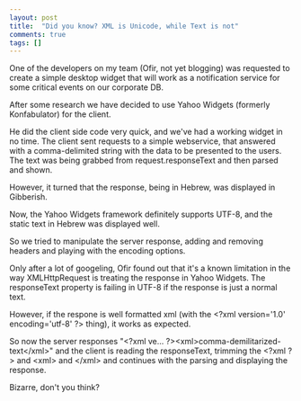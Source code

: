 ```yaml
---
layout: post
title:  "Did you know? XML is Unicode, while Text is not"
comments: true
tags: []
---
```



One of the developers on my team (Ofir, not yet blogging) was requested to create a simple desktop widget that will work as a notification service for some critical events on our corporate DB.

After some research we have decided to use Yahoo Widgets (formerly Konfabulator) for the client. 

He did the client side code very quick, and we've had a working widget in no time. The client sent requests to a simple webservice, that answered with a comma-delimited string with the data to be presented to the users. The text was being grabbed from request.responseText and then parsed and shown.

However, it turned that the response, being in Hebrew, was displayed in Gibberish. 

Now, the Yahoo Widgets framework definitely supports UTF-8, and the static text in Hebrew was displayed well. 

So we tried to manipulate the server response, adding and removing headers and playing with the encoding options.

Only after a lot of googeling, Ofir found out that it's a known limitation in the way XMLHttpRequest is treating the response in Yahoo Widgets. The responseText property is failing in UTF-8 if the response is just a normal text.

However, if the respone is well formatted xml (with the &lt;?xml version='1.0' encoding='utf-8' ?&gt; thing), it works as expected.

So now the server responses "&lt;?xml ve... ?&gt;&lt;xml&gt;comma-demilitarized-text&lt;/xml&gt;" and the client is reading the responseText, trimming the &lt;?xml ?&gt; and &lt;xml&gt; and &lt;/xml&gt; and continues with the parsing and displaying the response.

Bizarre, don't you think?

